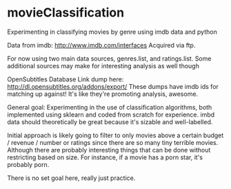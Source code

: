 # movieClassification
Experimenting in classifying movies by genre using imdb data and python

Data from imdb:
http://www.imdb.com/interfaces
Acquired via ftp.

For now using two main data sources, genres.list, and ratings.list. Some additional sources may make for interesting analysis as well though

OpenSubtitles Database
Link dump here:
http://dl.opensubtitles.org/addons/export/
These dumps have imdb ids for matching up against! It's like they're promoting analysis, awesome.

General goal: Experimenting in the use of classification algorithms, both implemented using sklearn and coded from scratch for experience.
imbd data should theoretically be great because it's sizable and well-labelled.

Initial approach is likely going to filter to only movies above a certain budget / revenue / number or ratings since there are so many tiny terrible movies.
Although there are probably interesting things that can be done without restricting based on size. For instance, if a movie has a porn star, it's probably porn.

There is no set goal here, really just practice.
